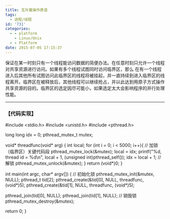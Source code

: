 ```yaml
---
title: 互斥量操作原语
tags:
  - 进程/线程
id: '731'
categories:
  - - platform
    - Linux/Unix
  - - Platform
date: 2015-07-05 17:15:37
---
```


保证在某一时刻只有一个线程能访问数据的简便办法。在任意时刻只允许一个线程对共享资源进行访问。如果有多个线程试图同时访问临界区，那么 在有一个线程进入后其他所有试图访问此临界区的线程将被挂起，并一直持续到进入临界区的线程离开。临界区在被释放后，其他线程可以继续抢占，并以此达到用原子方式操作共享资源的目的。临界区的选定因尽可能小，如果选定太大会影响程序的并行处理性能。
<!-- more -->
* * *

### 【代码实现】

#include <stdio.h>
#include <unistd.h>
#include <pthread.h>

long long idx = 0;
pthread\_mutex\_t mutex;

void\* threadfunc(void\* arg)
{
int local;
for (int i = 0; i < 5000; i++){
// 加锁（临界区）关键代码段
pthread\_mutex\_lock(&mutex);
local = idx;
printf("%d, thread id = %d\\n", local + 1, (unsigned int)pthread\_self());
idx = local + 1;
// 解锁
pthread\_mutex\_unlock(&mutex);
}
return (void\*)0;
}

int main(int argc, char\* argv\[\])
{
// 初始化锁
pthread\_mutex\_init(&mutex, NULL);
pthread\_t tid\[2\];
pthread\_create(&tid\[0\], NULL, threadfunc, (void\*)5);
pthread\_create(&tid\[1\], NULL, threadfunc, (void\*)5);

pthread\_join(tid\[0\], NULL);
pthread\_join(tid\[1\], NULL);
// 销毁锁
pthread\_mutex\_destroy(&mutex);

return 0;
}